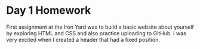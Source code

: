 Day 1 Homework
==============

First assignment at the Iron Yard was to build a basic website about yourself by exploring HTML and CSS and also practice uploading to GitHub. I was very excited when I created a header that had a fixed position.
